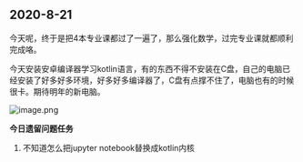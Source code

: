 ## 2020-8-21

今天呢，终于是把4本专业课都过了一遍了，那么强化数学，过完专业课就都顺利完成咯。

今天安装安卓编译器学习kotlin语言，有的东西不得不安装在C盘，自己的电脑已经安装了好多好多环境，好多好多编译器了，C盘有点撑不住了，电脑也有的时候很卡。期待明年的新电脑。

![image.png](https://i.loli.net/2021/08/21/S3v94uaIYoFDfnh.png)

**今日遗留问题任务**

1. 不知道怎么把jupyter notebook替换成kotlin内核

